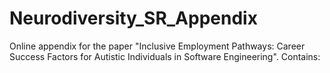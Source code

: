 # Neurodiversity_SR_Appendix
Online appendix for the paper "Inclusive Employment Pathways: Career Success Factors for Autistic Individuals in Software Engineering". 
Contains:

